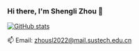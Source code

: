 ### Hi there, I'm Shengli Zhou 👋

<!--
**fz-zsl/fz-zsl** is a ✨ _special_ ✨ repository because its `README.md` (this file) appears on your GitHub profile.

Here are some ideas to get you started:

- 🔭 I’m currently working on ...
- 🌱 I’m currently learning ...
- 👯 I’m looking to collaborate on ...
- 🤔 I’m looking for help with ...
- 💬 Ask me about ...
- 📫 How to reach me: ...
- 😄 Pronouns: ...
- ⚡ Fun fact: ...
-->

[![GitHub stats](https://github-readme-stats.vercel.app/api?username=fz-zsl)](https://github.com/fz-zsl/github-readme-stats)

📫 Email: zhousl2022@mail.sustech.edu.cn
